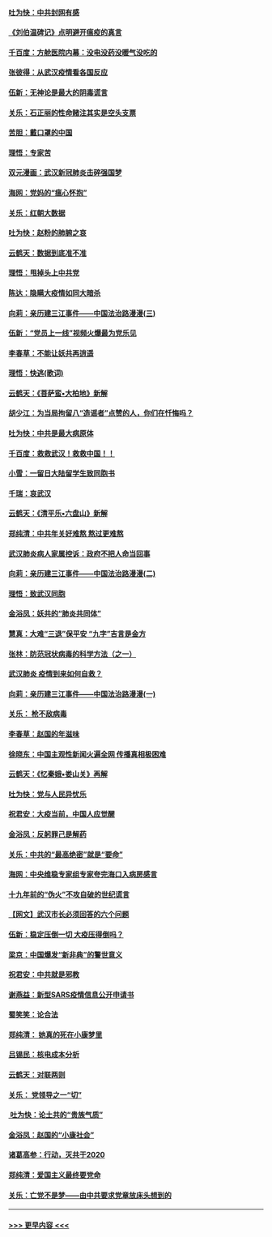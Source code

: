 #### [吐为快：中共封网有感](../pages/nsc993/n11852575.md?t=02080733) 
#### [《刘伯温碑记》点明避开瘟疫的真言](../pages/nsc993/n11852128.md?t=02080733) 
#### [千百度：方舱医院内幕：没电没药没暖气没吃的](../pages/nsc993/n11850211.md?t=02080733) 
#### [张彼得：从武汉疫情看各国反应](../pages/nsc993/n11850102.md?t=02080733) 
#### [伍新：无神论是最大的阴毒谎言](../pages/nsc993/n11846129.md?t=02080733) 
#### [关乐：石正丽的性命赌注其实是空头支票](../pages/nsc993/n11846109.md?t=02080733) 
#### [苦胆：戴口罩的中国](../pages/nsc993/n11845576.md?t=02080733) 
#### [理悟：专家苦](../pages/nsc993/n11845564.md?t=02080733) 
#### [双元漫画：武汉新冠肺炎击碎强国梦](../pages/nsc993/n11843320.md?t=02080733) 
#### [海网：党妈的“瘟心怀抱”](../pages/nsc993/n11840740.md?t=02080733) 
#### [关乐：红朝大数据](../pages/nsc993/n11840675.md?t=02080733) 
#### [吐为快：赵粉的肺腑之哀](../pages/nsc993/n11840618.md?t=02080733) 
#### [云鹤天：数据到底准不准](../pages/nsc993/n11840325.md?t=02080733) 
#### [理悟：甩掉头上中共党](../pages/nsc993/n11838826.md?t=02080733) 
#### [陈达：隐瞒大疫情如同大暗杀](../pages/nsc993/n11838771.md?t=02080733) 
#### [向莉：亲历建三江事件——中国法治路漫漫(三)](../pages/nsc993/n11831825.md?t=02080733) 
#### [伍新：“党员上一线”视频火爆最为党乐见](../pages/nsc993/n11838200.md?t=02080733) 
#### [李春草：不能让妖共再逍遥](../pages/nsc993/n11838102.md?t=02080733) 
#### [理悟：快逃(歌词)](../pages/nsc993/n11838083.md?t=02080733) 
#### [云鹤天：《菩萨蛮▪大柏地》新解](../pages/nsc993/n11838059.md?t=02080733) 
#### [胡少江：为当局拘留八“造谣者”点赞的人，你们在忏悔吗？](../pages/nsc993/n11836801.md?t=02080733) 
#### [吐为快：中共是最大病原体](../pages/nsc993/n11836748.md?t=02080733) 
#### [千百度：救救武汉！救救中国！！](../pages/nsc993/n11836145.md?t=02080733) 
#### [小雪：一留日大陆留学生致同胞书](../pages/nsc993/n11834624.md?t=02080733) 
#### [千瑞：哀武汉](../pages/nsc993/n11833647.md?t=02080733) 
#### [云鹤天：《清平乐▪六盘山》新解](../pages/nsc993/n11833611.md?t=02080733) 
#### [郑纯清：中共年关好难熬 熬过更难熬](../pages/nsc993/n11833489.md?t=02080733) 
#### [武汉肺炎病人家属控诉：政府不把人命当回事](../pages/nsc993/n11833205.md?t=02080733) 
#### [向莉：亲历建三江事件——中国法治路漫漫(二)](../pages/nsc993/n11829102.md?t=02080733) 
#### [理悟：致武汉同胞](../pages/nsc993/n11831522.md?t=02080733) 
#### [金浴凤：妖共的“肺炎共同体”](../pages/nsc993/n11829448.md?t=02080733) 
#### [慧真：大难“三退”保平安 “九字”吉言是金方](../pages/nsc993/n11829501.md?t=02080733) 
#### [张林：防范冠状病毒的科学方法（之一）](../pages/nsc993/n11828618.md?t=02080733) 
#### [武汉肺炎 疫情到来如何自救？](../pages/nsc993/n11827632.md?t=02080733) 
#### [向莉：亲历建三江事件——中国法治路漫漫(一)](../pages/nsc993/n11827190.md?t=02080733) 
#### [关乐： 枪不敌病毒](../pages/nsc993/n11826746.md?t=02080733) 
#### [李春草：赵国的年滋味](../pages/nsc993/n11826321.md?t=02080733) 
#### [徐晓东：中国主观性新闻火遍全网 传播真相极困难](../pages/nsc993/n11826508.md?t=02080733) 
#### [云鹤天：《忆秦娥▪娄山关》再解](../pages/nsc993/n11824682.md?t=02080733) 
#### [吐为快：党与人民异忧乐](../pages/nsc993/n11824660.md?t=02080733) 
#### [祝君安：大疫当前，中国人应觉醒](../pages/nsc993/n11821946.md?t=02080733) 
#### [金浴凤：反躬罪己是解药](../pages/nsc993/n11820280.md?t=02080733) 
#### [关乐：中共的“最高绝密”就是“要命”](../pages/nsc993/n11816946.md?t=02080733) 
#### [海网：中央维稳专家组专家夸完海口入病房感言](../pages/nsc993/n11815138.md?t=02080733) 
#### [十九年前的“伪火”不攻自破的世纪谎言](../pages/nsc993/n11813238.md?t=02080733) 
#### [【网文】武汉市长必须回答的六个问题](../pages/nsc993/n11813848.md?t=02080733) 
#### [伍新：稳定压倒一切 大疫压得倒吗？](../pages/nsc993/n11812634.md?t=02080733) 
#### [梁京：中国爆发“新非典”的警世意义](../pages/nsc993/n11812554.md?t=02080733) 
#### [祝君安：中共就是邪教](../pages/nsc993/n11812431.md?t=02080733) 
#### [谢燕益：新型SARS疫情信息公开申请书](../pages/nsc993/n11808840.md?t=02080733) 
#### [蜀笑笑：论合法](../pages/nsc993/n11808064.md?t=02080733) 
#### [郑纯清： 她真的死在小康梦里](../pages/nsc993/n11806623.md?t=02080733) 
#### [吕锡民：核电成本分析](../pages/nsc993/n11806284.md?t=02080733) 
#### [云鹤天：对联两则](../pages/nsc993/n11805957.md?t=02080733) 
#### [关乐： 党领导之一“切”](../pages/nsc993/n11804505.md?t=02080733) 
#### [ 吐为快：论土共的“贵族气质”](../pages/nsc993/n11804490.md?t=02080733) 
#### [金浴凤：赵国的“小康社会”](../pages/nsc993/n11804452.md?t=02080733) 
#### [诸葛高参：行动，灭共于2020](../pages/nsc993/n11804120.md?t=02080733) 
#### [郑纯清：爱国主义最终要党命](../pages/nsc993/n11802197.md?t=02080733) 
#### [关乐：亡党不是梦——由中共要求党章放床头想到的](../pages/nsc993/n11802156.md?t=02080733) 

----
#### [ >>> 更早内容 <<< ](../indexes/nsc993-earlier.md)

